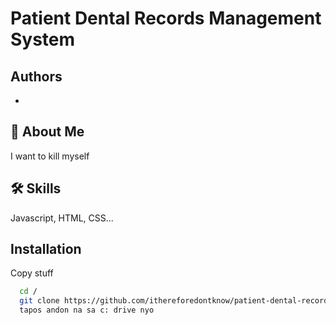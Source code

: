 # Patient Dental Records Management System


## Authors

-

## 🚀 About Me

I want to kill myself

## 🛠 Skills

Javascript, HTML, CSS...

## Installation

Copy stuff

```bash
  cd /
  git clone https://github.com/ithereforedontknow/patient-dental-record-mgmt.git
  tapos andon na sa c: drive nyo
```
